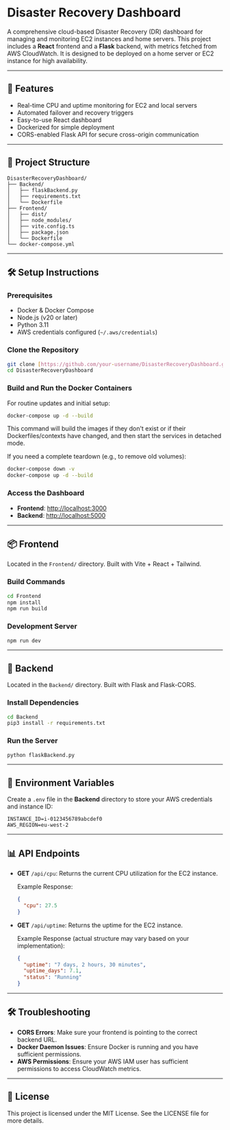 # Disaster Recovery Dashboard

A comprehensive cloud-based Disaster Recovery (DR) dashboard for managing and monitoring EC2 instances and home servers. This project includes a **React** frontend and a **Flask** backend, with metrics fetched from AWS CloudWatch. It is designed to be deployed on a home server or EC2 instance for high availability.

---

## 🚀 Features

* Real-time CPU and uptime monitoring for EC2 and local servers
* Automated failover and recovery triggers
* Easy-to-use React dashboard
* Dockerized for simple deployment
* CORS-enabled Flask API for secure cross-origin communication

---

## 📁 Project Structure

```
DisasterRecoveryDashboard/
├── Backend/
│   ├── flaskBackend.py
│   ├── requirements.txt
│   └── Dockerfile
├── Frontend/
│   ├── dist/
│   ├── node_modules/
│   ├── vite.config.ts
│   ├── package.json
│   └── Dockerfile
└── docker-compose.yml
```

---

## 🛠️ Setup Instructions

### Prerequisites

* Docker & Docker Compose
* Node.js (v20 or later)
* Python 3.11
* AWS credentials configured (`~/.aws/credentials`)

### Clone the Repository

```bash
git clone [https://github.com/your-username/DisasterRecoveryDashboard.git](https://github.com/your-username/DisasterRecoveryDashboard.git)
cd DisasterRecoveryDashboard
```

### Build and Run the Docker Containers

For routine updates and initial setup:
```bash
docker-compose up -d --build
```
This command will build the images if they don't exist or if their Dockerfiles/contexts have changed, and then start the services in detached mode.

If you need a complete teardown (e.g., to remove old volumes):
```bash
docker-compose down -v
docker-compose up -d --build
```

### Access the Dashboard

* **Frontend**: [http://localhost:3000](http://localhost:3000)
* **Backend**: [http://localhost:5000](http://localhost:5000)

---

## 📦 Frontend

Located in the `Frontend/` directory. Built with Vite + React + Tailwind.

### Build Commands

```bash
cd Frontend
npm install
npm run build
```

### Development Server

```bash
npm run dev
```

---

## 🐍 Backend

Located in the `Backend/` directory. Built with Flask and Flask-CORS.

### Install Dependencies

```bash
cd Backend
pip3 install -r requirements.txt
```

### Run the Server

```bash
python flaskBackend.py
```

---

## 🔗 Environment Variables

Create a `.env` file in the **Backend** directory to store your AWS credentials and instance ID:

```env
INSTANCE_ID=i-0123456789abcdef0
AWS_REGION=eu-west-2
```

---

## 📊 API Endpoints

* **GET** `/api/cpu`: Returns the current CPU utilization for the EC2 instance.

    Example Response:
    ```json
    {
      "cpu": 27.5
    }
    ```

* **GET** `/api/uptime`: Returns the uptime for the EC2 instance.

    Example Response (actual structure may vary based on your implementation):
    ```json
    {
      "uptime": "7 days, 2 hours, 30 minutes",
      "uptime_days": 7.1,
      "status": "Running"
    }
    ```

---

## 🛠️ Troubleshooting

* **CORS Errors**: Make sure your frontend is pointing to the correct backend URL.
* **Docker Daemon Issues**: Ensure Docker is running and you have sufficient permissions.
* **AWS Permissions**: Ensure your AWS IAM user has sufficient permissions to access CloudWatch metrics.

---

## 📄 License

This project is licensed under the MIT License. See the LICENSE file for more details.
